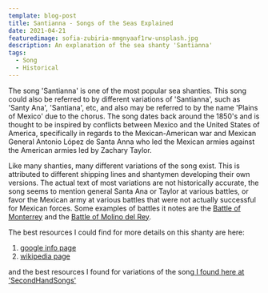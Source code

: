 ```yaml
---
template: blog-post
title: Santianna - Songs of the Seas Explained
date: 2021-04-21
featuredimage: sofia-zubiria-mmgnyaaf1rw-unsplash.jpg
description: An explanation of the sea shanty 'Santianna'
tags:
  - Song
  - Historical
---
```

The song 'Santianna' is one of the most popular sea shanties. This song could also be referred to by different variations of 'Santianna', such as 'Santy Ana', 'Santiana', etc, and also may be referred to by the name 'Plains of Mexico' due to the chorus. The song dates back around the 1850's and is thought to be inspired by conflicts between Mexico and the United States of America, specifically in regards to the Mexican-American war and Mexican General Antonio López de Santa Anna who led the Mexican armies against the American armies led by Zachary Taylor.

Like many shanties, many different variations of the song exist. This is attributed to different shipping lines and shantymen developing their own versions. The actual text of most variations are not historically accurate, the song seems to mention general Santa Ana or Taylor at various battles, or favor the Mexican army at various battles that were not actually successful for Mexican forces. Some examples of battles it notes are the [Battle of Monterrey](https://en.wikipedia.org/wiki/Battle_of_Monterrey) and the [Battle of Molino del Rey](https://en.wikipedia.org/wiki/Battle_of_Molino_del_Rey).

The best resources I could find for more details on this shanty are here: 

1. [google info page](https://amp.en.google-info.org/3754903/1/santianna.html)
2. [wikipedia page](https://en.wikipedia.org/wiki/Santianna)

and the best resources I found for variations of the song[ I found here at 'SecondHandSongs'](https://secondhandsongs.com/work/150959/all)